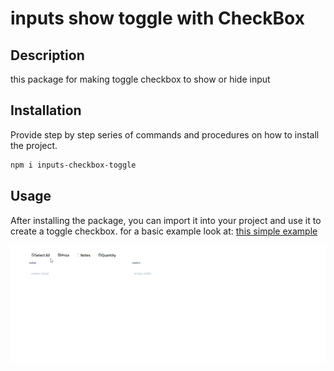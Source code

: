 # inputs show toggle with CheckBox 

## Description

this package for making toggle checkbox to show or hide input
## Installation

Provide step by step series of commands and procedures on how to install the project.

```bash
npm i inputs-checkbox-toggle
```
## Usage

After installing the package, you can import it into your project and use it to create a toggle checkbox. 
for a basic example look at:  [this simple example](https://github.com/mahmoudbahaa755/inputs-checkbox-toggle/blob/main/src/example/example.tsx)

![Demo Gif](example.gif)